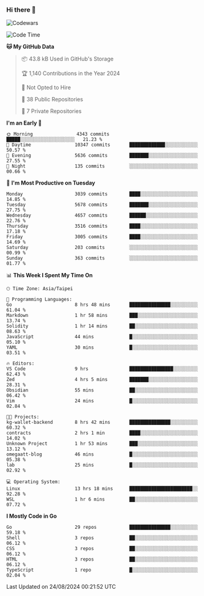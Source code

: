 ### Hi there 👋

![Codewars](https://www.codewars.com/users/omegaatt36/badges/small)

<!--START_SECTION:waka-->
![Code Time](http://img.shields.io/badge/Code%20Time-2%2C714%20hrs%2026%20mins-blue)

**🐱 My GitHub Data** 

> 📦 43.8 kB Used in GitHub's Storage 
 > 
> 🏆 1,140 Contributions in the Year 2024
 > 
> 🚫 Not Opted to Hire
 > 
> 📜 38 Public Repositories 
 > 
> 🔑 7 Private Repositories 
 > 
**I'm an Early 🐤** 

```text
🌞 Morning                4343 commits        █████░░░░░░░░░░░░░░░░░░░░   21.23 % 
🌆 Daytime                10347 commits       █████████████░░░░░░░░░░░░   50.57 % 
🌃 Evening                5636 commits        ███████░░░░░░░░░░░░░░░░░░   27.55 % 
🌙 Night                  135 commits         ░░░░░░░░░░░░░░░░░░░░░░░░░   00.66 % 
```
📅 **I'm Most Productive on Tuesday** 

```text
Monday                   3039 commits        ████░░░░░░░░░░░░░░░░░░░░░   14.85 % 
Tuesday                  5678 commits        ███████░░░░░░░░░░░░░░░░░░   27.75 % 
Wednesday                4657 commits        ██████░░░░░░░░░░░░░░░░░░░   22.76 % 
Thursday                 3516 commits        ████░░░░░░░░░░░░░░░░░░░░░   17.18 % 
Friday                   3005 commits        ████░░░░░░░░░░░░░░░░░░░░░   14.69 % 
Saturday                 203 commits         ░░░░░░░░░░░░░░░░░░░░░░░░░   00.99 % 
Sunday                   363 commits         ░░░░░░░░░░░░░░░░░░░░░░░░░   01.77 % 
```


📊 **This Week I Spent My Time On** 

```text
🕑︎ Time Zone: Asia/Taipei

💬 Programming Languages: 
Go                       8 hrs 48 mins       ███████████████░░░░░░░░░░   61.04 % 
Markdown                 1 hr 58 mins        ███░░░░░░░░░░░░░░░░░░░░░░   13.74 % 
Solidity                 1 hr 14 mins        ██░░░░░░░░░░░░░░░░░░░░░░░   08.63 % 
JavaScript               44 mins             █░░░░░░░░░░░░░░░░░░░░░░░░   05.10 % 
YAML                     30 mins             █░░░░░░░░░░░░░░░░░░░░░░░░   03.51 % 

🔥 Editors: 
VS Code                  9 hrs               ████████████████░░░░░░░░░   62.43 % 
Zed                      4 hrs 5 mins        ███████░░░░░░░░░░░░░░░░░░   28.31 % 
Obsidian                 55 mins             ██░░░░░░░░░░░░░░░░░░░░░░░   06.42 % 
Vim                      24 mins             █░░░░░░░░░░░░░░░░░░░░░░░░   02.84 % 

🐱‍💻 Projects: 
kg-wallet-backend        8 hrs 42 mins       ███████████████░░░░░░░░░░   60.32 % 
contracts                2 hrs 1 min         ████░░░░░░░░░░░░░░░░░░░░░   14.02 % 
Unknown Project          1 hr 53 mins        ███░░░░░░░░░░░░░░░░░░░░░░   13.12 % 
omegaatt-blog            46 mins             █░░░░░░░░░░░░░░░░░░░░░░░░   05.38 % 
lab                      25 mins             █░░░░░░░░░░░░░░░░░░░░░░░░   02.92 % 

💻 Operating System: 
Linux                    13 hrs 18 mins      ███████████████████████░░   92.28 % 
WSL                      1 hr 6 mins         ██░░░░░░░░░░░░░░░░░░░░░░░   07.72 % 
```

**I Mostly Code in Go** 

```text
Go                       29 repos            ███████████████░░░░░░░░░░   59.18 % 
Shell                    3 repos             ██░░░░░░░░░░░░░░░░░░░░░░░   06.12 % 
CSS                      3 repos             ██░░░░░░░░░░░░░░░░░░░░░░░   06.12 % 
HTML                     3 repos             ██░░░░░░░░░░░░░░░░░░░░░░░   06.12 % 
TypeScript               1 repo              █░░░░░░░░░░░░░░░░░░░░░░░░   02.04 % 
```




 Last Updated on 24/08/2024 00:21:52 UTC
<!--END_SECTION:waka-->

<!--
**omegaatt36/omegaatt36** is a ✨ _special_ ✨ repository because its `README.md` (this file) appears on your GitHub profile.

Here are some ideas to get you started:

- 🔭 I’m currently working on ...
- 🌱 I’m currently learning ...
- 👯 I’m looking to collaborate on ...
- 🤔 I’m looking for help with ...
- 💬 Ask me about ...
- 📫 How to reach me: ...
- 😄 Pronouns: ...
- ⚡ Fun fact: ...
-->
